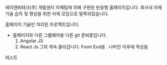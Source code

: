 에이앤비테크(주)
개발센터 자체팀에 의해 구현된 반응형 홈페이지입니다.
 회사내 자체 기술 습득 및 향상을 위한 자체 모임으로 발족되었습니다.

홈페이지 기술만 처리된 프로젝트입니다.
 - 홈페이지와 다른 그룹웨어용 다른 git 준비중입니다.
   1. Angular JS
   2. React Js
   그외 계속 올라갑니다. Front End용 .
  나머진 이후에 작성됨.

테스트
